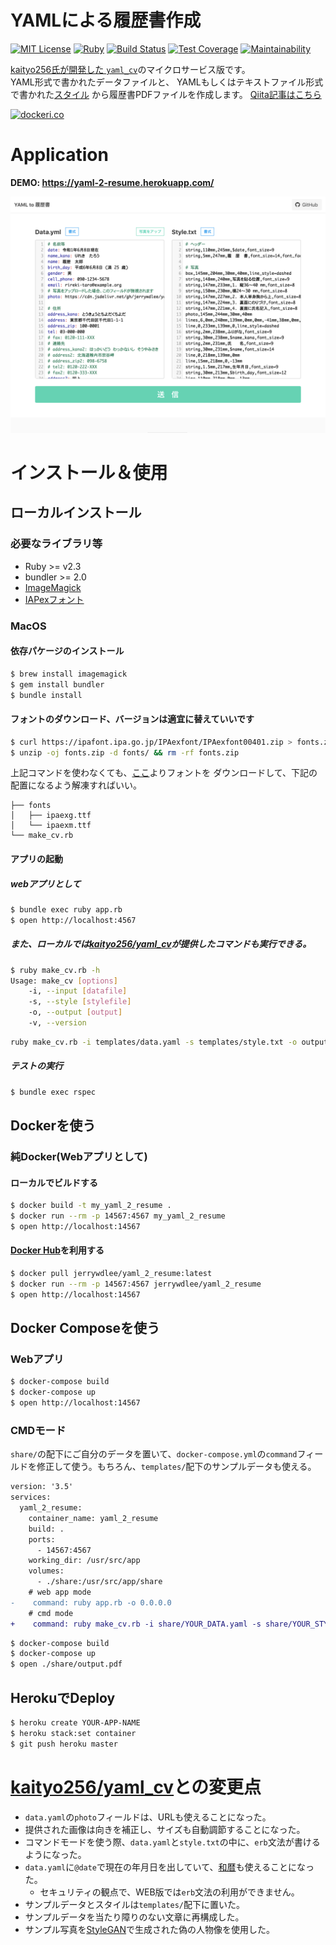 YAMLによる履歴書作成
===

[![MIT License](http://img.shields.io/badge/license-MIT-blue.svg?style=flat)](LICENSE)
[![Ruby](https://img.shields.io/badge/ruby-%3E%3D2.3-red.svg)](Ruby)
[![Build Status](https://travis-ci.com/jerrywdlee/yaml_2_resume.svg?branch=master)](https://travis-ci.com/jerrywdlee/yaml_2_resume)
[![Test Coverage](https://api.codeclimate.com/v1/badges/82051a8ba32117145b21/test_coverage)](https://codeclimate.com/github/jerrywdlee/yaml_2_resume/test_coverage)
[![Maintainability](https://api.codeclimate.com/v1/badges/82051a8ba32117145b21/maintainability)](https://codeclimate.com/github/jerrywdlee/yaml_2_resume/maintainability)

[kaityo256氏が開発した `yaml_cv`](https://github.com/kaityo256/yaml_cv)のマイクロサービス版です。  
YAML形式で書かれたデータファイルと、
YAMLもしくはテキストファイル形式で書かれた[スタイル](https://qiita.com/kaityo256/items/e3884d0109223c324baf)
から履歴書PDFファイルを作成します。
[Qiita記事はこちら](https://qiita.com/jerrywdlee/items/d0c36549136211937473)

[![dockeri.co](https://dockeri.co/image/jerrywdlee/yaml_2_resume)](https://hub.docker.com/r/jerrywdlee/yaml_2_resume)

# Application
**DEMO: https://yaml-2-resume.herokuapp.com/**  

![sample/photo.png](sample/screen_pc.png)  

# インストール＆使用
## ローカルインストール
### 必要なライブラリ等
* Ruby >= v2.3
* bundler >= 2.0
* [ImageMagick](https://imagemagick.org/index.php)
* [IAPexフォント](https://ipafont.ipa.go.jp/node193#jp)

### MacOS
#### 依存パケージのインストール
```sh
$ brew install imagemagick
$ gem install bundler
$ bundle install
```

#### フォントのダウンロード、バージョンは適宜に替えていいです
```sh
$ curl https://ipafont.ipa.go.jp/IPAexfont/IPAexfont00401.zip > fonts.zip
$ unzip -oj fonts.zip -d fonts/ && rm -rf fonts.zip
```

上記コマンドを使わなくても、[ここ](https://ipafont.ipa.go.jp/node193#jp)よりフォントを
ダウンロードして、下記の配置になるよう解凍すればいい。

```
├── fonts
│   ├── ipaexg.ttf
│   └── ipaexm.ttf
└── make_cv.rb
```

#### アプリの起動
##### webアプリとして

```sh
$ bundle exec ruby app.rb
$ open http://localhost:4567
```

##### また、ローカルでは[kaityo256/yaml_cv](https://github.com/kaityo256/yaml_cv)が提供したコマンドも実行できる。

```sh
$ ruby make_cv.rb -h
Usage: make_cv [options]
    -i, --input [datafile]
    -s, --style [stylefile]
    -o, --output [output]
    -v, --version
```

```sh
ruby make_cv.rb -i templates/data.yaml -s templates/style.txt -o output.pdf
```

##### テストの実行
```sh
$ bundle exec rspec
```

## Dockerを使う
### 純Docker(Webアプリとして)
#### ローカルでビルドする

```sh
$ docker build -t my_yaml_2_resume .
$ docker run --rm -p 14567:4567 my_yaml_2_resume
$ open http://localhost:14567
```

#### [Docker Hub](https://cloud.docker.com/repository/docker/jerrywdlee/yaml_2_resume)を利用する

```sh
$ docker pull jerrywdlee/yaml_2_resume:latest
$ docker run --rm -p 14567:4567 jerrywdlee/yaml_2_resume
$ open http://localhost:14567
```

## Docker Composeを使う
### Webアプリ
```sh
$ docker-compose build
$ docker-compose up
$ open http://localhost:14567
```

### CMDモード
`share/`の配下にご自分のデータを置いて、`docker-compose.yml`の`command`フィールドを修正して使う。もちろん、`templates/`配下のサンプルデータも使える。

```diff
version: '3.5'
services:
  yaml_2_resume:
    container_name: yaml_2_resume
    build: .
    ports:
      - 14567:4567
    working_dir: /usr/src/app
    volumes:
      - ./share:/usr/src/app/share
    # web app mode
-    command: ruby app.rb -o 0.0.0.0
    # cmd mode
+    command: ruby make_cv.rb -i share/YOUR_DATA.yaml -s share/YOUR_STYLE.txt -o share/output.pdf
```

```sh
$ docker-compose build
$ docker-compose up
$ open ./share/output.pdf
```

## HerokuでDeploy

```sh
$ heroku create YOUR-APP-NAME
$ heroku stack:set container
$ git push heroku master
```

# [kaityo256/yaml_cv](https://github.com/kaityo256/yaml_cv)との変更点

- `data.yaml`の`photo`フィールドは、URLも使えることになった。
- 提供された画像は向きを補正し、サイズも自動調節することになった。
- コマンドモードを使う際、`data.yaml`と`style.txt`の中に、`erb`文法が書けるようになった。
- `data.yaml`に`@date`で現在の年月日を出していて、[和暦](https://github.com/sugi/wareki)も使えることになった。
  - セキュリティの観点で、WEB版では`erb`文法の利用ができません。
- サンプルデータとスタイルは`templates/`配下に置いた。
- サンプルデータを当たり障りのない文章に再構成した。
- サンプル写真を[StyleGAN](https://github.com/NVlabs/stylegan)で生成された偽の人物像を使用した。
